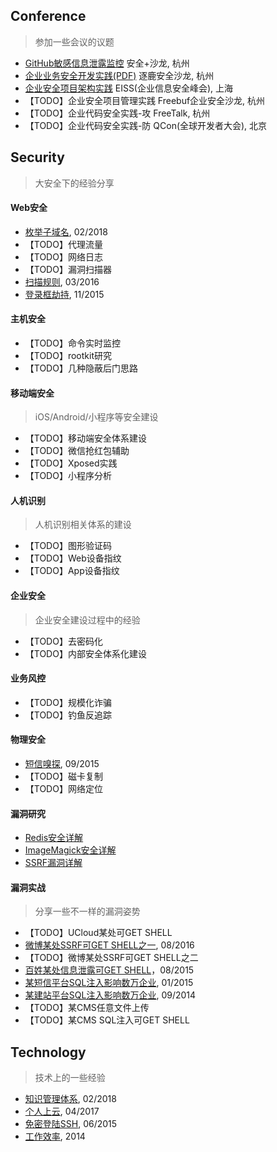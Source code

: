 ## Conference
> 参加一些会议的议题

- [GitHub敏感信息泄露监控](GitHub敏感信息泄露监控.md) 安全+沙龙, 杭州
- [企业业务安全开发实践(PDF)](企业业务安全开发实践.pdf) 逐鹿安全沙龙, 杭州
- [企业安全项目架构实践](企业安全项目架构实践.md) EISS(企业信息安全峰会), 上海
- 【TODO】企业安全项目管理实践 Freebuf企业安全沙龙, 杭州
- 【TODO】企业代码安全实践-攻 FreeTalk, 杭州
- 【TODO】企业代码安全实践-防 QCon(全球开发者大会), 北京

## Security
> 大安全下的经验分享

#### Web安全
- [枚举子域名](枚举子域名.md), 02/2018
- 【TODO】代理流量
- 【TODO】网络日志
- 【TODO】漏洞扫描器
- [扫描规则](payload.md), 03/2016
- [登录框劫持](登录框劫持.md), 11/2015

#### 主机安全
- 【TODO】命令实时监控
- 【TODO】rootkit研究
- 【TODO】几种隐蔽后门思路

#### 移动端安全
> iOS/Android/小程序等安全建设

- 【TODO】移动端安全体系建设
- 【TODO】微信抢红包辅助
- 【TODO】Xposed实践
- 【TODO】小程序分析

#### 人机识别
> 人机识别相关体系的建设

- 【TODO】图形验证码
- 【TODO】Web设备指纹
- 【TODO】App设备指纹

#### 企业安全
> 企业安全建设过程中的经验

- 【TODO】去密码化
- 【TODO】内部安全体系化建设

#### 业务风控
- 【TODO】规模化诈骗
- 【TODO】钓鱼反追踪

#### 物理安全
- [短信嗅探](短信嗅探.md), 09/2015
- 【TODO】磁卡复制
- 【TODO】网络定位

#### 漏洞研究
- [Redis安全详解](redis.md)
- [ImageMagick安全详解](imagemagick.md)
- [SSRF漏洞详解](ssrf.md)

#### 漏洞实战
> 分享一些不一样的漏洞姿势

- 【TODO】UCloud某处可GET SHELL
- [微博某处SSRF可GET SHELL之一](PVE-2016081601.md), 08/2016
- 【TODO】微博某处SSRF可GET SHELL之二
- [百姓某处信息泄露可GET SHELL](PVE-2015080201.md)，08/2015
- [某短信平台SQL注入影响数万企业](PVE-2015012501.md), 01/2015
- [某建站平台SQL注入影响数万企业](PVE-2014092401.md), 09/2014
- 【TODO】某CMS任意文件上传
- 【TODO】某CMS SQL注入可GET SHELL

## Technology
> 技术上的一些经验

- [知识管理体系](知识管理体系.md), 02/2018
- [个人上云](个人上云.md), 04/2017
- [免密登陆SSH](免密登陆SSH.md), 06/2015
- [工作效率](工作效率.md), 2014

